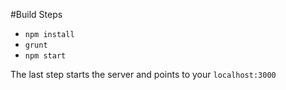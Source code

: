 #Build Steps
- `npm install`
- `grunt`
- `npm start`


The last step starts the server and points to your `localhost:3000`
